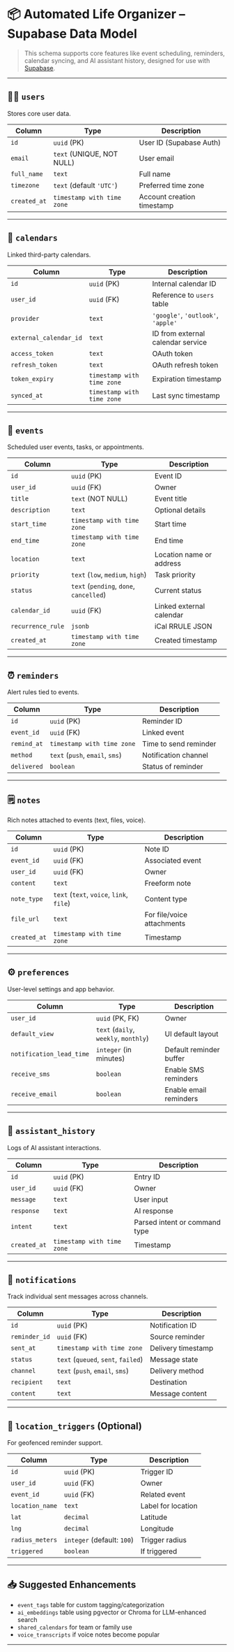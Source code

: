 # 📦 Automated Life Organizer – Supabase Data Model

> This schema supports core features like event scheduling, reminders, calendar syncing, and AI assistant history, designed for use with [Supabase](https://supabase.com/).

---

## 🧑‍💼 `users`

Stores core user data.

| Column       | Type                       | Description                |
| ------------ | -------------------------- | -------------------------- |
| `id`         | `uuid` (PK)                | User ID (Supabase Auth)    |
| `email`      | `text` (UNIQUE, NOT NULL)  | User email                 |
| `full_name`  | `text`                     | Full name                  |
| `timezone`   | `text` (default `'UTC'`)   | Preferred time zone        |
| `created_at` | `timestamp with time zone` | Account creation timestamp |

---

## 📅 `calendars`

Linked third-party calendars.

| Column                 | Type                       | Description                        |
| ---------------------- | -------------------------- | ---------------------------------- |
| `id`                   | `uuid` (PK)                | Internal calendar ID               |
| `user_id`              | `uuid` (FK)                | Reference to `users` table         |
| `provider`             | `text`                     | `'google'`, `'outlook'`, `'apple'` |
| `external_calendar_id` | `text`                     | ID from external calendar service  |
| `access_token`         | `text`                     | OAuth token                        |
| `refresh_token`        | `text`                     | OAuth refresh token                |
| `token_expiry`         | `timestamp with time zone` | Expiration timestamp               |
| `synced_at`            | `timestamp with time zone` | Last sync timestamp                |

---

## 📆 `events`

Scheduled user events, tasks, or appointments.

| Column            | Type                                    | Description              |
| ----------------- | --------------------------------------- | ------------------------ |
| `id`              | `uuid` (PK)                             | Event ID                 |
| `user_id`         | `uuid` (FK)                             | Owner                    |
| `title`           | `text` (NOT NULL)                       | Event title              |
| `description`     | `text`                                  | Optional details         |
| `start_time`      | `timestamp with time zone`              | Start time               |
| `end_time`        | `timestamp with time zone`              | End time                 |
| `location`        | `text`                                  | Location name or address |
| `priority`        | `text` (`low`, `medium`, `high`)        | Task priority            |
| `status`          | `text` (`pending`, `done`, `cancelled`) | Current status           |
| `calendar_id`     | `uuid` (FK)                             | Linked external calendar |
| `recurrence_rule` | `jsonb`                                 | iCal RRULE JSON          |
| `created_at`      | `timestamp with time zone`              | Created timestamp        |

---

## ⏰ `reminders`

Alert rules tied to events.

| Column      | Type                            | Description           |
| ----------- | ------------------------------- | --------------------- |
| `id`        | `uuid` (PK)                     | Reminder ID           |
| `event_id`  | `uuid` (FK)                     | Linked event          |
| `remind_at` | `timestamp with time zone`      | Time to send reminder |
| `method`    | `text` (`push`, `email`, `sms`) | Notification channel  |
| `delivered` | `boolean`                       | Status of reminder    |

---

## 🗒️ `notes`

Rich notes attached to events (text, files, voice).

| Column       | Type                                     | Description                |
| ------------ | ---------------------------------------- | -------------------------- |
| `id`         | `uuid` (PK)                              | Note ID                    |
| `event_id`   | `uuid` (FK)                              | Associated event           |
| `user_id`    | `uuid` (FK)                              | Owner                      |
| `content`    | `text`                                   | Freeform note              |
| `note_type`  | `text` (`text`, `voice`, `link`, `file`) | Content type               |
| `file_url`   | `text`                                   | For file/voice attachments |
| `created_at` | `timestamp with time zone`               | Timestamp                  |

---

## ⚙️ `preferences`

User-level settings and app behavior.

| Column                   | Type                                  | Description             |
| ------------------------ | ------------------------------------- | ----------------------- |
| `user_id`                | `uuid` (PK, FK)                       | Owner                   |
| `default_view`           | `text` (`daily`, `weekly`, `monthly`) | UI default layout       |
| `notification_lead_time` | `integer` (in minutes)                | Default reminder buffer |
| `receive_sms`            | `boolean`                             | Enable SMS reminders    |
| `receive_email`          | `boolean`                             | Enable email reminders  |

---

## 🤖 `assistant_history`

Logs of AI assistant interactions.

| Column       | Type                       | Description                   |
| ------------ | -------------------------- | ----------------------------- |
| `id`         | `uuid` (PK)                | Entry ID                      |
| `user_id`    | `uuid` (FK)                | Owner                         |
| `message`    | `text`                     | User input                    |
| `response`   | `text`                     | AI response                   |
| `intent`     | `text`                     | Parsed intent or command type |
| `created_at` | `timestamp with time zone` | Timestamp                     |

---

## 📣 `notifications`

Track individual sent messages across channels.

| Column        | Type                                | Description        |
| ------------- | ----------------------------------- | ------------------ |
| `id`          | `uuid` (PK)                         | Notification ID    |
| `reminder_id` | `uuid` (FK)                         | Source reminder    |
| `sent_at`     | `timestamp with time zone`          | Delivery timestamp |
| `status`      | `text` (`queued`, `sent`, `failed`) | Message state      |
| `channel`     | `text` (`push`, `email`, `sms`)     | Delivery method    |
| `recipient`   | `text`                              | Destination        |
| `content`     | `text`                              | Message content    |

---

## 📍 `location_triggers` (Optional)

For geofenced reminder support.

| Column          | Type                       | Description        |
| --------------- | -------------------------- | ------------------ |
| `id`            | `uuid` (PK)                | Trigger ID         |
| `user_id`       | `uuid` (FK)                | Owner              |
| `event_id`      | `uuid` (FK)                | Related event      |
| `location_name` | `text`                     | Label for location |
| `lat`           | `decimal`                  | Latitude           |
| `lng`           | `decimal`                  | Longitude          |
| `radius_meters` | `integer` (default: `100`) | Trigger radius     |
| `triggered`     | `boolean`                  | If triggered       |

---

## 📥 Suggested Enhancements

* `event_tags` table for custom tagging/categorization
* `ai_embeddings` table using pgvector or Chroma for LLM-enhanced search
* `shared_calendars` for team or family use
* `voice_transcripts` if voice notes become popular

---


